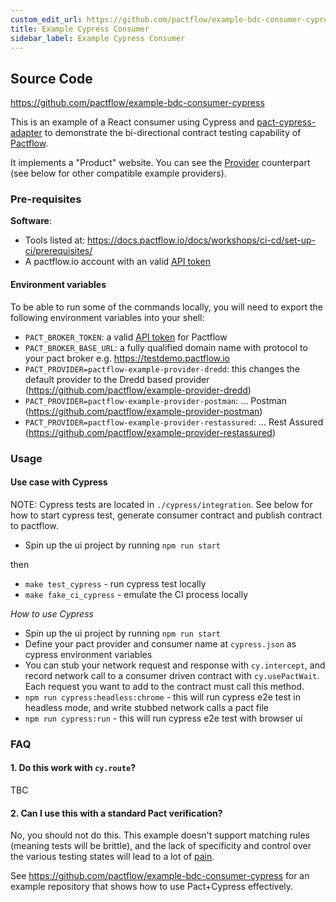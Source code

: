 ```yaml
---
custom_edit_url: https://github.com/pactflow/example-bdc-consumer-cypress/edit/main/README.md
title: Example Cypress Consumer
sidebar_label: Example Cypress Consumer
---
```


<!-- This file has been synced from the pactflow/example-bdc-consumer-cypress repository. Please do not edit it directly. The URL of the source file can be found in the custom_edit_url value above -->

## Source Code

https://github.com/pactflow/example-bdc-consumer-cypress


This is an example of a React consumer using Cypress and [pact-cypress-adapter](https://www.npmjs.com/package/@pactflow/pact-cypress-adapter) to demonstrate the bi-directional contract testing capability of [Pactflow](https://pactflow.io).

It implements a "Product" website. You can see the [Provider](https://github.com/pactflow/example-provider-dredd) counterpart (see below for other compatible example providers).

### Pre-requisites

**Software**:

- Tools listed at: https://docs.pactflow.io/docs/workshops/ci-cd/set-up-ci/prerequisites/
- A pactflow.io account with an valid [API token](https://docs.pactflow.io/docs/getting-started/#configuring-your-api-token)

#### Environment variables

To be able to run some of the commands locally, you will need to export the following environment variables into your shell:

- `PACT_BROKER_TOKEN`: a valid [API token](https://docs.pactflow.io/docs/getting-started/#configuring-your-api-token) for Pactflow
- `PACT_BROKER_BASE_URL`: a fully qualified domain name with protocol to your pact broker e.g. https://testdemo.pactflow.io
- `PACT_PROVIDER=pactflow-example-provider-dredd`: this changes the default provider to the Dredd based provider (https://github.com/pactflow/example-provider-dredd)
- `PACT_PROVIDER=pactflow-example-provider-postman`: ... Postman (https://github.com/pactflow/example-provider-postman)
- `PACT_PROVIDER=pactflow-example-provider-restassured`: ... Rest Assured (https://github.com/pactflow/example-provider-restassured)

### Usage

#### Use case with Cypress

NOTE: Cypress tests are located in `./cypress/integration`. See below for how to start cypress test, generate consumer contract and publish contract to pactflow.

- Spin up the ui project by running `npm run start`

then

- `make test_cypress` - run cypress test locally
- `make fake_ci_cypress` - emulate the CI process locally

_How to use Cypress_

- Spin up the ui project by running `npm run start`
- Define your pact provider and consumer name at `cypress.json` as cypress environment variables
- You can stub your network request and response with `cy.intercept`, and record network call to a consumer driven contract with `cy.usePactWait`. Each request you want to add to the contract must call this method.
- `npm run cypress:headless:chrome` - this will run cypress e2e test in headless mode, and write stubbed network calls a pact file
- `npm run cypress:run` - this will run cypress e2e test with browser ui

### FAQ

#### 1. Do this work with `cy.route`?

TBC

#### 2. Can I use this with a standard Pact verification?

No, you should not do this. This example doesn't support matching rules (meaning tests will be brittle), and the lack of specificity and control over the various testing states will lead to a lot of [pain](https://pactflow.io/blog/a-disastrous-tale-of-ui-testing-with-pact/).

See https://github.com/pactflow/example-bdc-consumer-cypress for an example repository that shows how to use Pact+Cypress effectively.

